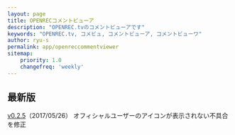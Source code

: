 ```yaml
---
layout: page
title: OPENRECコメントビューア
description: "OPENREC.tvのコメントビューアです"
keywords: "OPENREC.tv, コメビュ, コメントビューア, コメントビューワ"
author: ryu-s
permalink: app/openreccommentviewer
sitemap:
    priority: 1.0
    changefreq: 'weekly'	
---
```


## 最新版
[v0.2.5](http://int-main.ddo.jp/app/OpenrecCommentViewer_v0.2.5.zip)（2017/05/26） オフィシャルユーザーのアイコンが表示されない不具合を修正  
